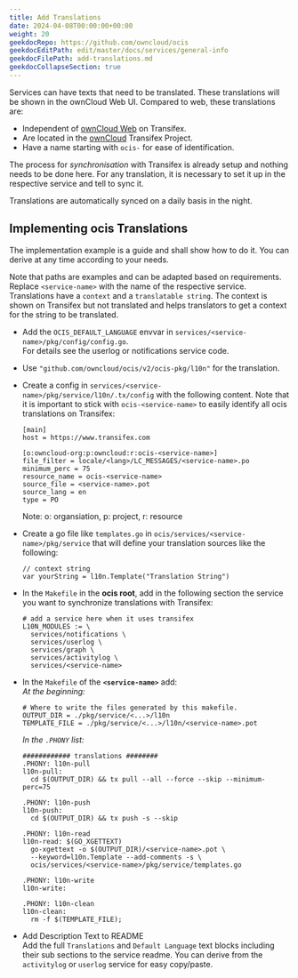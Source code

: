 ```yaml
---
title: Add Translations
date: 2024-04-08T00:00:00+00:00
weight: 20
geekdocRepo: https://github.com/owncloud/ocis
geekdocEditPath: edit/master/docs/services/general-info
geekdocFilePath: add-translations.md
geekdocCollapseSection: true
---
```


Services can have texts that need to be translated. These translations will be shown in the ownCloud Web UI. Compared to web, these translations are:

* Independent of [ownCloud Web](https://app.transifex.com/owncloud-org/owncloud-web/translate/) on Transifex.
* Are located in the [ownCloud](https://app.transifex.com/owncloud-org/owncloud/translate) Transifex Project.
* Have a name starting with `ocis-` for ease of identification.

The process for _synchronisation_ with Transifex is already setup and nothing needs to be done here. For any translation, it is necessary to set it up in the respective service and tell to sync it.

Translations are automatically synced on a daily basis in the night.

## Implementing ocis Translations

The implementation example is a guide and shall show how to do it. You can derive at any time according to your needs.

Note that paths are examples and can be adapted based on requirements.\
Replace `<service-name>` with the name of the respective service.\
Translations have a `context` and a `translatable string`. The context is shown on Transifex but not translated and helps translators to get a context for the string to be translated.

* Add the `OCIS_DEFAULT_LANGUAGE` envvar in `services/<service-name>/pkg/config/config.go`.\
  For details see the userlog or notifications service code.

* Use `"github.com/owncloud/ocis/v2/ocis-pkg/l10n"` for the translation.

* Create a config in `services/<service-name>/pkg/service/l10n/.tx/config` with the following content. Note that it is important to stick with `ocis-<service-name>` to easily identify all ocis translations on Transifex:
  ```
  [main]
  host = https://www.transifex.com

  [o:owncloud-org:p:owncloud:r:ocis-<service-name>]
  file_filter = locale/<lang>/LC_MESSAGES/<service-name>.po
  minimum_perc = 75
  resource_name = ocis-<service-name>
  source_file = <service-name>.pot
  source_lang = en
  type = PO
  ```
  Note: o: organsiation, p: project, r: resource

* Create a go file like `templates.go` in `ocis/services/<service-name>/pkg/service` that will define your translation sources like the following:
  ```
  // context string
  var yourString = l10n.Template("Translation String")
  ```

* In the `Makefile` in the **ocis root**, add in the following section the service you want to synchronize translations with Transifex:
  ```
  # add a service here when it uses transifex
  L10N_MODULES := \
  	services/notifications \
  	services/userlog \
  	services/graph \
  	services/activitylog \
  	services/<service-name>
  ```

* In the `Makefile` of the **`<service-name>`** add:\
  _At the beginning:_
  ```
  # Where to write the files generated by this makefile.
  OUTPUT_DIR = ./pkg/service/<...>/l10n
  TEMPLATE_FILE = ./pkg/service/<...>/l10n/<service-name>.pot
  ```
  _In the `.PHONY` list:_
  ```
  ############ translations ########
  .PHONY: l10n-pull
  l10n-pull:
  	cd $(OUTPUT_DIR) && tx pull --all --force --skip --minimum-perc=75

  .PHONY: l10n-push
  l10n-push:
  	cd $(OUTPUT_DIR) && tx push -s --skip

  .PHONY: l10n-read
  l10n-read: $(GO_XGETTEXT)
  	go-xgettext -o $(OUTPUT_DIR)/<service-name>.pot \
  	--keyword=l10n.Template --add-comments -s \
  	ocis/services/<service-name>/pkg/service/templates.go

  .PHONY: l10n-write
  l10n-write:

  .PHONY: l10n-clean
  l10n-clean:
  	rm -f $(TEMPLATE_FILE);
  ```

* Add Description Text to README\
  Add the full `Translations` and `Default Language` text blocks including their sub sections to the service readme. You can derive from the `activitylog` or `userlog` service for easy copy/paste.
